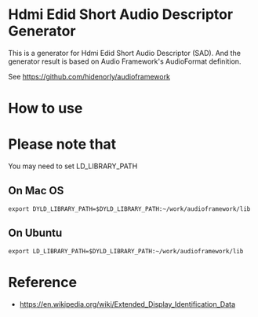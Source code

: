 # Hdmi Edid Short Audio Descriptor Generator

This is a generator for Hdmi Edid Short Audio Descriptor (SAD).
And the generator result is based on Audio Framework's AudioFormat definition.

See https://github.com/hidenorly/audioframework


# How to use


# Please note that

You may need to set LD_LIBRARY_PATH

## On Mac OS

```
export DYLD_LIBRARY_PATH=$DYLD_LIBRARY_PATH:~/work/audioframework/lib
```

## On Ubuntu

```
export LD_LIBRARY_PATH=$DYLD_LIBRARY_PATH:~/work/audioframework/lib
```

# Reference

* https://en.wikipedia.org/wiki/Extended_Display_Identification_Data
